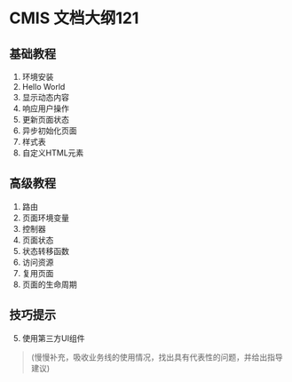 # CMIS 文档大纲121

## 基础教程

1. 环境安装
2. Hello World
3. 显示动态内容
4. 响应用户操作
5. 更新页面状态
6. 异步初始化页面
7. 样式表
8. 自定义HTML元素

## 高级教程

1. 路由
2. 页面环境变量
3. 控制器
4. 页面状态
4. 状态转移函数
2. 访问资源
3. 复用页面
4. 页面的生命周期

## 技巧提示

5. 使用第三方UI组件

> (慢慢补充，吸收业务线的使用情况，找出具有代表性的问题，并给出指导建议)